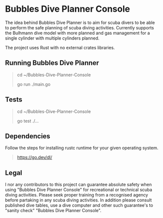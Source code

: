 # Bubbles Dive Planner Console

The idea behind Bubbles Dive Planner is to aim for scuba divers to be able to perform the safe planning of scuba diving activities. Currently supports the Bulhmann dive model with more planned and gas management for a single cylinder with multiple cylinders planned.

The project uses Rust with no external crates libraries.

## Running Bubbles Dive Planner

> cd ~/Bubbles-Dive-Planner-Console
>
> go run ./main.go

## Tests

> cd ~/Bubbles-Dive-Planner-Console
>
> go test ./...

## Dependencies

Follow the steps for installing rustc runtime for your given operating system.

> <https://go.dev/dl/>

## Legal

I nor any contributors to this project can guarantee absolute safety when using "Bubbles Dive Planner Console" for recreational or technical scuba diving activities. Please seek proper training from a recognised agency before partaking in any scuba diving activities. In addition please consult published dive tables, use a dive computer and other such guarantee's to "sanity check" "Bubbles Dive Planner Console".
